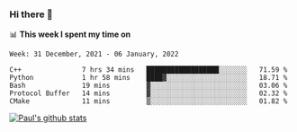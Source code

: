 ### Hi there 👋

📊 **This week I spent my time on**
<!--START_SECTION:waka-->
```text
Week: 31 December, 2021 - 06 January, 2022

C++               7 hrs 34 mins   ██████████████████░░░░░░░   71.59 % 
Python            1 hr 58 mins    ████▓░░░░░░░░░░░░░░░░░░░░   18.71 % 
Bash              19 mins         ▓░░░░░░░░░░░░░░░░░░░░░░░░   03.06 % 
Protocol Buffer   14 mins         ▓░░░░░░░░░░░░░░░░░░░░░░░░   02.32 % 
CMake             11 mins         ▒░░░░░░░░░░░░░░░░░░░░░░░░   01.82 % 
```
<!--END_SECTION:waka-->


[![Paul's github stats](https://github-readme-stats.vercel.app/api?username=mickeyouyou&theme=dracula&show_icons=true)](https://github.com/anuraghazra/github-readme-stats)
